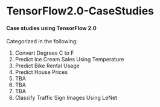 # TensorFlow2.0-CaseStudies
#### Case studies using TensorFlow 2.0

Categorized in the following:
  1. Convert Degrees C to F
  2. Predict Ice Cream Sales Using Temperature
  3. Predict Bike Rental Usage
  4. Predict House Prices
  5. TBA
  6. TBA
  7. TBA
  8. Classify Traffic Sign Images Using LeNet
